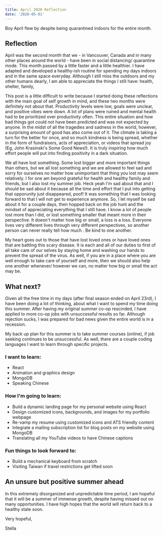 ```yaml
---
title: April 2020 Reflection
date: '2020-05-01'
---
```


Boy April flew by despite being quarantined indoors for the entire month. 



## Reflection

April was the second month that we - in Vancouver, Canada and in many other places around the world - have been in social distancing/ quarantine mode. This month passed by a little faster and a little healthier. I have adapted and developed a healthy-ish routine for spending my days indoors and in the same space everyday. Although I still miss the outdoors and my other humans dearly, I am able to appreciate the things I still have: health, shelter, family, 

This post is a little difficult to write because I started doing these reflections with the main goal of self growth in mind, and these two months were definitely not about that. Productivity levels were low, goals were unclear, and positive vibes were down. A lot of plans were ruined and mental health had to be prioritized over productivity often. This entire situation and how bad things got could not have been predicted and was not expected by anyone. In the midst of all the tragedies and sadness in the world, however, a surprising amount of good has also come out of it. The climate is taking a turn for the better for once, and so much kindness is being spread, whether in the form of fundraisers, acts of appreciation, or videos that spread joy (Eg, John Krasinski's Some Good News!). It is truly inspiring how much effort people will put into finding positivity in a dark situation. 

We all have lost something. Some lost bigger and more important things than others, but we all lost something and we are allowed to feel sad and sorry for ourselves no matter how unimportant that thing you lost may seem relatively. I for one am beyond grateful for health and healthy family and friends, but I also lost my summer job. Heck yeah I'm sad about that and I should be sad about it because all the time and effort that I put into getting that opporunity just disappeared, poof! It was something that I was looking forward to that I will not get to experience anymore. So, I let myself be sad about it for a couple days, then hopped back on the job hunt and the mindset of appreciating everything that I still have. I know a lot of people lost more than I did, or lost something smaller that meant more in their perspective. It doesn't matter how big or small, a loss is a loss. Everyone lives very different lives through very different perspectives, so another person can never really tell how much . Be kind to one another. 

My heart goes out to those that have lost loved ones or have loved ones that are battling this scary disease. It is each and all of our duties to first of all take care of our selves by staying home and washing our hands to prevent the spread of the virus. As well, if you are in a place where you are well enough to take care of yourself and more, then we should also help one another whenever/ however we can, no matter how big or small the act may be. 



## What next?

Given all the free time in my days (after final season ended on April 23rd), I have been doing a lot of thinking, about what I want to spend my time doing this summer. After having my original summer co-op rescinded, I have applied to more co-op jobs with unsuccessful results so far. Although rejection sucks, I was prepared for bad news given the entire world is in a recession. 

My back up plan for this summer is to take summer courses (online), if job seeking continues to be unsuccessful. As well, there are a couple coding languages I want to learn through specific projects. 

### I want to learn: 
- React
- Animation and graphics design
- MongoDB 
- Speaking Chinese

### How I'm going to learn:
- Build a dynamic landing page for my personal website using React
- Design customized icons, backgrounds, and images for my portfolio webpage
- Re-vamp my resume using customized icons and ATS friendly content
- Integrate a mailing subscription list for blog posts on my website using MongoDB
- Translating all my YouTube videos to have Chinese captions

### Fun things to look forward to:
- Build a mechanical keyboard from scratch
- Visiting Taiwan if travel restrictions get lifted soon



## An unsure but positive summer ahead

In this extremely disorganized and unpredictable time period, I am hopeful that it will be a summer of immense growth, despite having missed out on many opportunities. I have high hopes that the world will return back to a healthy state soon. 



Very hopeful, 

Stella

